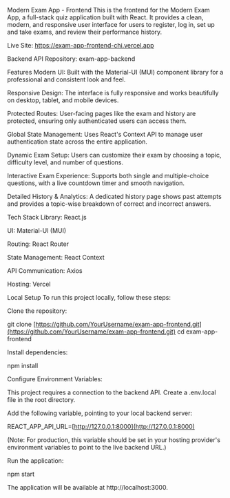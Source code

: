 Modern Exam App - Frontend
This is the frontend for the Modern Exam App, a full-stack quiz application built with React. It provides a clean, modern, and responsive user interface for users to register, log in, set up and take exams, and review their performance history.

Live Site: https://exam-app-frontend-chi.vercel.app

Backend API Repository: exam-app-backend

Features
Modern UI: Built with the Material-UI (MUI) component library for a professional and consistent look and feel.

Responsive Design: The interface is fully responsive and works beautifully on desktop, tablet, and mobile devices.

Protected Routes: User-facing pages like the exam and history are protected, ensuring only authenticated users can access them.

Global State Management: Uses React's Context API to manage user authentication state across the entire application.

Dynamic Exam Setup: Users can customize their exam by choosing a topic, difficulty level, and number of questions.

Interactive Exam Experience: Supports both single and multiple-choice questions, with a live countdown timer and smooth navigation.

Detailed History & Analytics: A dedicated history page shows past attempts and provides a topic-wise breakdown of correct and incorrect answers.

Tech Stack
Library: React.js

UI: Material-UI (MUI)

Routing: React Router

State Management: React Context

API Communication: Axios

Hosting: Vercel

Local Setup
To run this project locally, follow these steps:

Clone the repository:

git clone [https://github.com/YourUsername/exam-app-frontend.git](https://github.com/YourUsername/exam-app-frontend.git)
cd exam-app-frontend

Install dependencies:

npm install

Configure Environment Variables:

This project requires a connection to the backend API. Create a .env.local file in the root directory.

Add the following variable, pointing to your local backend server:

REACT_APP_API_URL=[http://127.0.0.1:8000](http://127.0.0.1:8000)

(Note: For production, this variable should be set in your hosting provider's environment variables to point to the live backend URL.)

Run the application:

npm start

The application will be available at http://localhost:3000.
